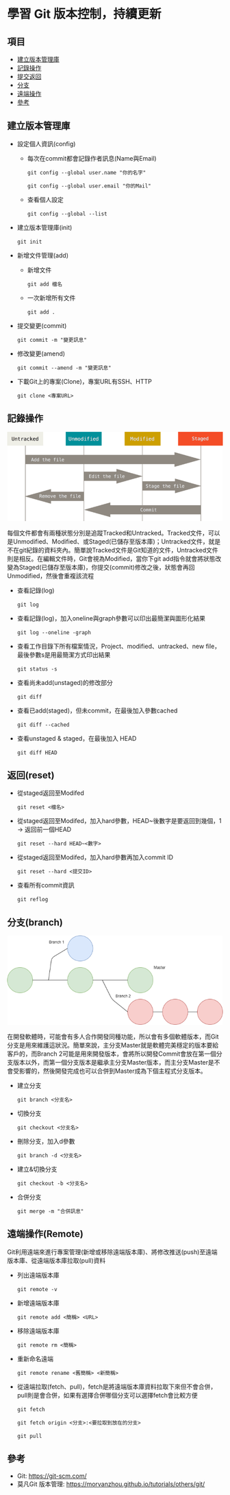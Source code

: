 # 學習 Git 版本控制，持續更新
## 項目
- [建立版本管理庫](#建立版本管理庫)
- [記錄操作](#記錄操作)
- [提交返回](#提交返回)
- [分支](#分支)
- [遠端操作](#遠端操作)
- [參考](#參考)
## 建立版本管理庫
* 設定個人資訊(config)
    * 每次在commit都會記錄作者訊息(Name與Email)

        `git config --global user.name "你的名字"`

        `git config --global user.email "你的Mail"`
    * 查看個人設定

        `git config --global --list`
* 建立版本管理庫(init)

    `git init`
* 新增文件管理(add)
    * 新增文件

        `git add 檔名`
    * 一次新增所有文件

        `git add .`
* 提交變更(commit)

    `git commit -m "變更訊息"`
* 修改變更(amend)

    `git commit --amend -m "變更訊息"`

* 下載Git上的專案(Clone)，專案URL有SSH、HTTP

    `git clone <專案URL>`

## 記錄操作

![GITHUB](./lifecycle.png "紀錄變更到版本庫")

每個文件都會有兩種狀態分別是追蹤Tracked和Untracked。Tracked文件，可以是Unmodified、Modified、或Staged(已儲存至版本庫)；Untracked文件，就是不在git紀錄的資料夾內。簡單說Tracked文件是Git知道的文件，Untracked文件則是相反。在編輯文件時，Git會視為Modified，當你下git add指令就會將狀態改變為Staged(已儲存至版本庫)，你提交(commit)修改之後，狀態會再回Unmodified，然後會重複該流程

* 查看記錄(log)

    `git log`

* 查看記錄(log)，加入oneline與graph參數可以印出最簡潔與圖形化結果

    `git log --oneline -graph`
* 查看工作目錄下所有檔案情況，Project、modified、untracked、new file，最後參數s是用最簡潔方式印出結果

    `git status -s`
* 查看尚未add(unstaged)的修改部分

    `git diff`
* 查看已add(staged)，但未commit，在最後加入參數cached

    `git diff --cached`
* 查看unstaged & staged，在最後加入 HEAD

    `git diff HEAD`
## 返回(reset)
* 從staged返回至Modifed

    `git reset <檔名>`
* 從staged返回至Modifed，加入hard參數，HEAD~後數字是要返回到幾個，1 -> 返回前一個HEAD

    `git reset --hard HEAD~<數字>`
* 從staged返回至Modifed，加入hard參數再加入commit ID

    `git reset --hard <提交ID>`

* 查看所有commit資訊

    `git reflog`

## 分支(branch)
![GITHUB](./branch.png "分支")

在開發軟體時，可能會有多人合作開發同種功能，所以會有多個軟體版本，而Git分支是用來維護這狀況。簡單來說，主分支Master就是軟體完美穩定的版本要給客戶的，而Branch 2可能是用來開發版本，會將所以開發Commit會放在第一個分支版本以外，而第一個分支版本是繼承主分支Master版本，而主分支Master是不會受影響的，然後開發完成也可以合併到Master成為下個主程式分支版本。

* 建立分支

    `git branch <分支名>`
* 切換分支

    `git checkout <分支名>`
* 刪除分支，加入d參數

    `git branch -d <分支名>`
* 建立&切換分支

    `git checkout -b <分支名>`
* 合併分支

    `git merge -m "合併訊息"`

## 遠端操作(Remote)
Git利用遠端來進行專案管理(新增或移除遠端版本庫)、將修改推送(push)至遠端版本庫、從遠端版本庫拉取(pull)資料

* 列出遠端版本庫
    
    `git remote -v`
* 新增遠端版本庫
    
    `git remote add <簡稱> <URL>`
* 移除遠端版本庫

    `git remote rm <簡稱>`
* 重新命名遠端

    `git remote rename <舊簡稱> <新簡稱>`
* 從遠端拉取(fetch、pull)，fetch是將遠端版本庫資料拉取下來但不會合併，pull則是會合併，如果有選擇合併哪個分支可以選擇fetch會比較方便
    
    `git fetch`

    `git fetch origin <分支>:<要拉取到放在的分支>`

    `git pull`

## 參考
* Git: https://git-scm.com/
* 莫凡Git 版本管理: https://morvanzhou.github.io/tutorials/others/git/